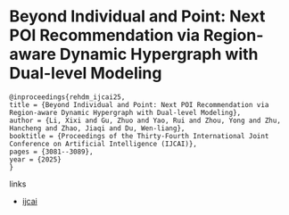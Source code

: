 # Beyond Individual and Point: Next POI Recommendation via Region-aware Dynamic Hypergraph with Dual-level Modeling

```
@inproceedings{rehdm_ijcai25,
title = {Beyond Individual and Point: Next POI Recommendation via Region-aware Dynamic Hypergraph with Dual-level Modeling},
author = {Li, Xixi and Gu, Zhuo and Yao, Rui and Zhou, Yong and Zhu, Hancheng and Zhao, Jiaqi and Du, Wen-liang},
booktitle = {Proceedings of the Thirty-Fourth International Joint Conference on Artificial Intelligence (IJCAI)},
pages = {3081--3089},
year = {2025}
}
```

links
- [ijcai](https://www.ijcai.org/proceedings/2025/343)
